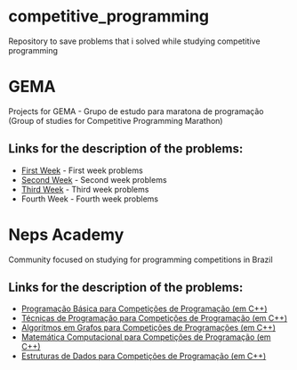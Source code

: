# competitive_programming
Repository to save problems that i solved while studying competitive programming

# GEMA
Projects for GEMA - Grupo de estudo para maratona de programação (Group of studies for Competitive Programming Marathon)

## Links for the description of the problems:
* [First Week](https://codeforces.com/group/llg98yg1PF/contest/271890) - First week problems
* [Second Week](https://codeforces.com/group/llg98yg1PF/contest/272752) - Second week problems
* [Third Week](https://codeforces.com/group/llg98yg1PF/contest/273747) - Third week problems
* Fourth Week - Fourth week problems

# Neps Academy
Community focused on studying for programming competitions in Brazil

## Links for the description of the problems:
* [Programação Básica para Competições de Programação (em C++)](https://neps.academy/course/6)
* [Técnicas de Programação para Competições de Programação (em C++)](https://neps.academy/course/7)
* [Algoritmos em Grafos para Competições de Programações (em C++)](https://neps.academy/course/8)
* [Matemática Computacional para Competições de Programação (em C++)](https://neps.academy/course/9)
* [Estruturas de Dados para Competições de Programação (em C++)](https://neps.academy/course/10)

